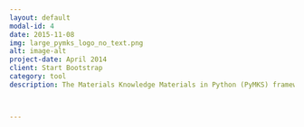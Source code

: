 ```yaml
---
layout: default
modal-id: 4
date: 2015-11-08
img: large_pymks_logo_no_text.png
alt: image-alt
project-date: April 2014
client: Start Bootstrap
category: tool
description: The Materials Knowledge Materials in Python (PyMKS) framework is an object oriented set of tools and examples written in Python that provide high level access to the MKS framework for rapid creation and analysis of structure-property-processing relationships.



---
```

